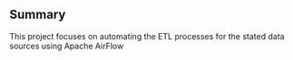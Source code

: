 ## Summary 
This project focuses on automating the ETL processes for the stated data sources using Apache AirFlow
